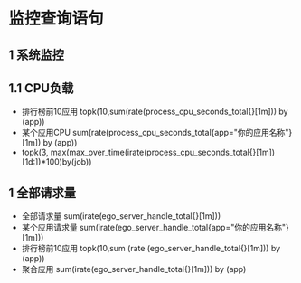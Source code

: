 # 监控查询语句
## 1 系统监控
## 1.1 CPU负载
* 排行榜前10应用 topk(10,sum(rate(process_cpu_seconds_total{}[1m])) by (app))
* 某个应用CPU sum(rate(process_cpu_seconds_total{app="你的应用名称"}[1m]) by (app))
* topk(3, max(max_over_time(irate(process_cpu_seconds_total{}[1m])[1d:])*100)by(job))

## 1 全部请求量
* 全部请求量 sum(irate(ego_server_handle_total{}[1m]))
* 某个应用请求量 sum(irate(ego_server_handle_total{app="你的应用名称"}[1m]))
* 排行榜前10应用 topk(10,sum (rate (ego_server_handle_total{}[1m])) by (app))
* 聚合应用 sum(irate(ego_server_handle_total{}[1m])) by (app)
